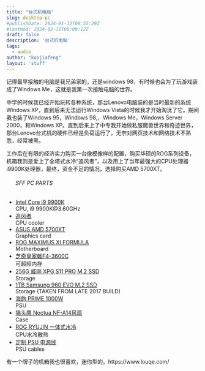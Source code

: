 ```yaml
---
title: "台式机电脑"
slug: desktop-pc
#publishDate: 2024-01-12T08:55:29Z
#lastmod: 2024-02-11T08:00:12Z
draft: false
description: '台式机电脑'
tags:
  - audio
author: "koojiafeng"
layout: 'stuff'
---
```

记得最早接触的电脑是我兄弟家的，还是windows 98，有时候也会为了玩游戏装成了Windows Me，这就是我第一次接触电脑的世界。

中学的时候我已经开始玩转各种系统，那台Lenovo电脑装的是当时最新的系统Windows XP，直到后来无法运行Windows Vista的时候我才开始淘汰了它。期间我也装了Windows 95，Windows 98,，Windows Me，Windows Server 2000，和Windows XP。直到后来上了中专我开始做私服魔兽世界和奇迹世界，那台Lenovo台式机的硬件已经是负荷运行了，无奈对网页技术和网络技术不熟悉，经常被黑。

工作后在有限的经济实力购买一台像模像样的配置，购买华硕的ROG系列设备，机箱我则是爱上了全塔式水冷“追风者”，以及用上了当年最强大的CPU处理器i9900K处理器，最终，资金不足的情况，选择购买AMD 5700XT。

<article id="postex" >
<ul class="build-list no-price" id="full_parts_list">
        <h6>SFF PC PARTS</h6>
        <li>
        <div class="product">
            <a href="#" title="Intel Core i9 9900K">Intel Core i9 9900K</a>
            <div class="type">CPU, i9 9900K@3.60GHz</div>
        </div>
        </li>
        <li>
        <div class="product">
            <a href="#" title="追风者">追风者</a>
            <div class="type">CPU cooler</div>
        </div>
        </li>
        <li>
        <div class="product">
            <a href="#" title="#">ASUS AMD 5700XT</a>
            <div class="type">Graphics card</div>
        </div>
        </li>
        <li>
        <div class="product">
            <a href="#" title="#">ROG MAXIMUS XI FORMULA</a>
            <div class="type">Motherboard</div>
        </div>
        </li>
        <li>
        <div class="product">
            <a title="#" href="#">芝奇皇家戟F4-3600C</a>
            <div class="type">可超频内存</div>
        </div>
        </li>
        <li>
        <div class="product">
            <a href="#" title="#">256G 威刚 XPG S11 PRO M.2 SSD</a>
            <div class="type">Storage</div>
        </div>
        </li>
        <li>
        <div class="product">
            <a href="#" title="#">1TB Samsung 960 EVO M.2 SSD</a>
            <div class="type">Storage (TAKEN FROM LATE 2017 BUILD)</div>
        </div>
        </li>
        <li>
        <div class="product">
            <a href="#" title="#">海韵 PRIME 1000W</a>
            <div class="type">PSU</div>
        </div>
        </li>
        <li>
        <div class="product">
            <a href="#" title="#">猫头鹰 Noctua NF-A14风扇</a>
            <div class="type">Case</div>
        </div>
        </li>
        <li>
        <div class="product">
            <a href="#" title="#">ROG RYUJIN 一体式水冷</a>
            <div class="type">CPU水冷散热</div>
        </div>
        </li>
        <li>
        <div class="product">
            <a href="#" title="#">定制 PSU 电源线</a>
            <div class="type">PSU cables</div>
        </div>
        </li>
    </ul>
</article>
有一个牌子的机箱我也很喜欢，迷你型的。https://www.louqe.com/